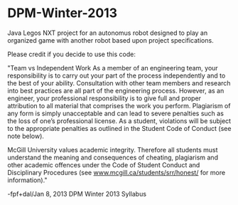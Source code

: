 DPM-Winter-2013
======================

Java Legos NXT project for an autonomus robot designed to play an organized game with another robot based upon project specifications.



Please credit if you decide to use this code: 

"Team vs Independent Work
As a member of an engineering team, your responsibility is to carry out your part of the process independently and to the best of your ability. Consultation with other team members and research into best practices are all part of the engineering process. However, as an engineer, your professional responsibility is to give full and proper attribution to all material that comprises the work you perform. Plagiarism of any form is simply unacceptable and can lead to severe penalties such as the loss of one’s professional license. As a student, violations will be subject to the appropriate penalties as outlined in the Student Code of Conduct (see note below).

McGill University values academic integrity. Therefore all students must understand the meaning and consequences of cheating, plagiarism and other academic offences under the Code of Student Conduct and Disciplinary Procedures (see www.mcgill.ca/students/srr/honest/ for more information)."

-fpf+dal/Jan 8, 2013
DPM Winter 2013 Syllabus 
